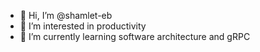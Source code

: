 - 👋 Hi, I’m @shamlet-eb
- 👀 I’m interested in productivity
- 🌱 I’m currently learning software architecture and gRPC

<!---
shamlet-eb/shamlet-eb is a ✨ special ✨ repository because its `README.md` (this file) appears on your GitHub profile.
You can click the Preview link to take a look at your changes.
--->
